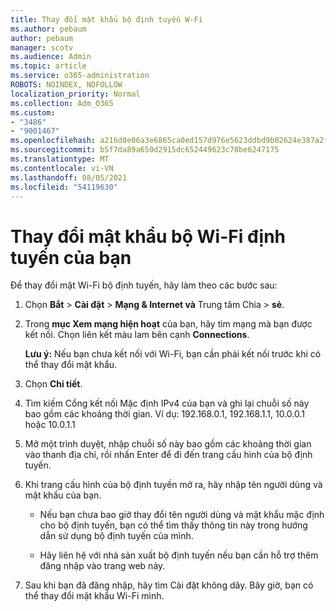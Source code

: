 ```yaml
---
title: Thay đổi mật khẩu bộ định tuyến W-Fi
ms.author: pebaum
author: pebaum
manager: scotv
ms.audience: Admin
ms.topic: article
ms.service: o365-administration
ROBOTS: NOINDEX, NOFOLLOW
localization_priority: Normal
ms.collection: Adm_O365
ms.custom:
- "3486"
- "9001467"
ms.openlocfilehash: a216d0e06a3e6865ca0ed157d976e5623ddbd9b02624e387a2f9755315f913bd
ms.sourcegitcommit: b5f7da89a650d2915dc652449623c78be6247175
ms.translationtype: MT
ms.contentlocale: vi-VN
ms.lasthandoff: 08/05/2021
ms.locfileid: "54119630"
---
```

# <a name="change-your-wi-fi-router-password"></a>Thay đổi mật khẩu bộ Wi-Fi định tuyến của bạn

Để thay đổi mật Wi-Fi bộ định tuyến, hãy làm theo các bước sau:

1. Chọn **Bắt**  >  **Cài đặt**  >  **Mạng & Internet và** Trung tâm Chia  >  **sẻ**.

2. Trong **mục Xem mạng hiện hoạt** của bạn, hãy tìm mạng mà bạn được kết nối. Chọn liên kết màu lam bên cạnh **Connections**.<br>

   **Lưu ý:** Nếu bạn chưa kết nối với Wi-Fi, bạn cần phải kết nối trước khi có thể thay đổi mật khẩu.

3. Chọn **Chi tiết**.

4. Tìm kiếm Cổng kết nối Mặc định IPv4 của bạn và ghi lại chuỗi số này bao gồm các khoảng thời gian. Ví dụ: 192.168.0.1, 192.168.1.1, 10.0.0.1 hoặc 10.0.1.1

5. Mở một trình duyệt, nhập chuỗi số này bao gồm các khoảng thời gian vào thanh địa chỉ, rồi nhấn Enter để đi đến trang cấu hình của bộ định tuyến.

6. Khi trang cấu hình của bộ định tuyến mở ra, hãy nhập tên người dùng và mật khẩu của bạn.<br>
   - Nếu bạn chưa bao giờ thay đổi tên người dùng và mật khẩu mặc định cho bộ định tuyến, bạn có thể tìm thấy thông tin này trong hướng dẫn sử dụng bộ định tuyến của mình.

   - Hãy liên hệ với nhà sản xuất bộ định tuyến nếu bạn cần hỗ trợ thêm đăng nhập vào trang web này.

7. Sau khi bạn đã đăng nhập, hãy tìm Cài đặt không dây. Bây giờ, bạn có thể thay đổi mật khẩu Wi-Fi mình.
